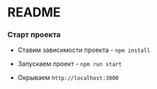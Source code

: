 # README

### Старт проекта

- Ставим зависимости проекта - `npm install`

- Запускаем проект - `npm run start`

- Окрываем `http://localhost:3000`